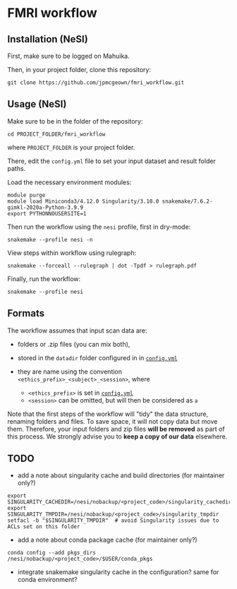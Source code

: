 # FMRI workflow


## Installation (NeSI)

First, make sure to be logged on Mahuika.

Then, in your project folder, clone this repository:

```
git clone https://github.com/jpmcgeown/fmri_workflow.git
```


## Usage (NeSI)

Make sure to be in the folder of the repository:

```
cd PROJECT_FOLDER/fmri_workflow
```

where `PROJECT_FOLDER` is your project folder.

There, edit the `config.yml` file to set your input dataset and result folder paths.

Load the necessary environment modules:

```
module purge
module load Miniconda3/4.12.0 Singularity/3.10.0 snakemake/7.6.2-gimkl-2020a-Python-3.9.9
export PYTHONNOUSERSITE=1
```

Then run the workflow using the `nesi` profile, first in dry-mode:

```
snakemake --profile nesi -n
```

View steps within workflow using rulegraph:
```
snakemake --forceall --rulegraph | dot -Tpdf > rulegraph.pdf
```

Finally, run the workflow:

```
snakemake --profile nesi
```


## Formats

The workflow assumes that input scan data are:

- folders or .zip files (you can mix both),
- stored in the `datadir` folder configured in  in [`config.yml`](config.yml)
- they are name using the convention `<ethics_prefix>_<subject>_<session>`, where

  - `<ethics_prefix>` is set in [`config.yml`](config.yml)
  - `<session>` can be omitted, but will then be considered as `a`

Note that the first steps of the workflow will "tidy" the data structure, renaming folders and files.
To save space, it will not copy data but move them.
Therefore, your input folders and zip files **will be removed** as part of this process.
We strongly advise you to **keep a copy of our data** elsewhere.


## TODO

- add a note about singularity cache and build directories (for maintainer only?)

```
export SINGULARITY_CACHEDIR=/nesi/nobackup/<project_code>/singularity_cachedir
export SINGULARITY_TMPDIR=/nesi/nobackup/<project_code>/singularity_tmpdir
setfacl -b "$SINGULARITY_TMPDIR"  # avoid Singularity issues due to ACLs set on this folder
```

- add a note about conda package cache (for maintainer only?)

```
conda config --add pkgs_dirs /nesi/nobackup/<project_code>/$USER/conda_pkgs
```

- integrate snakemake singularity cache in the configuration? same for conda environment?

